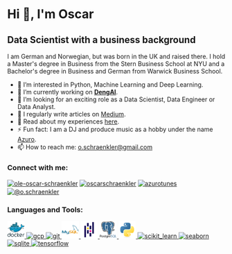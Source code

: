 # Hi 👋, I'm Oscar

<!--
**oscarschraenkler/oscarschraenkler** is a ✨ _special_ ✨ repository because its `README.md` (this file) appears on your GitHub profile.

Here are some ideas to get you started:

- 🔭 I’m currently working on ...
- 🌱 I’m currently learning ...
- 👯 I’m looking to collaborate on ...
- 🤔 I’m looking for help with ...
- 💬 Ask me about ...
- 📫 How to reach me: ...
- 😄 Pronouns: ...
- ⚡ Fun fact: ...
-->

## Data Scientist with a business background

I am German and Norwegian, but was born in the UK and raised there. I hold a Master's degree in Business from the Stern Business School at NYU and a Bachelor's degree in Business and German from Warwick Business School.

- 🔭 I’m interested in Python, Machine Learning and Deep Learning.
- 🌱 I’m currently working on [**DengAI**](https://oscarschraenkler-dengue-fever-predictions-app-ccawvn.streamlit.app/).
- 🤔 I’m looking for an exciting role as a Data Scientist, Data Engineer or Data Analyst.
- 📝 I regularly write articles on [Medium](https://medium.com/@o.schraenkler).
- 📄 Read about my experiences [here](https://drive.google.com/file/d/1RwOD4_7VChI_VlxmyLnAqzNBioeyStyS/view).
- ⚡ Fun fact: I am a DJ and produce music as a hobby under the name [Azuro](https://open.spotify.com/artist/29rsvX8tM1cbyZhn554CFk?si=WcMPCMf2Tum3ktv0YV8fTA).
- 📫 How to reach me: o.schraenkler@gmail.com

<h3 align="left">Connect with me:</h3>
<p align="left">
<a href="https://linkedin.com/in/ole-oscar-schraenkler" target="blank"><img align="center" src="https://raw.githubusercontent.com/rahuldkjain/github-profile-readme-generator/master/src/images/icons/Social/linked-in-alt.svg" alt="ole-oscar-schraenkler" height="30" width="40" /></a>
<a href="https://kaggle.com/oscarschraenkler" target="blank"><img align="center" src="https://raw.githubusercontent.com/rahuldkjain/github-profile-readme-generator/master/src/images/icons/Social/kaggle.svg" alt="oscarschraenkler" height="30" width="40" /></a>
<a href="https://instagram.com/azurotunes" target="blank"><img align="center" src="https://raw.githubusercontent.com/rahuldkjain/github-profile-readme-generator/master/src/images/icons/Social/instagram.svg" alt="azurotunes" height="30" width="40" /></a>
<a href="https://medium.com/@o.schraenkler" target="blank"><img align="center" src="https://raw.githubusercontent.com/rahuldkjain/github-profile-readme-generator/master/src/images/icons/Social/medium.svg" alt="@o.schraenkler" height="30" width="40" /></a>
</p>

<h3 align="left">Languages and Tools:</h3>
<p align="left"> <a href="https://www.docker.com/" target="_blank" rel="noreferrer"> <img src="https://raw.githubusercontent.com/devicons/devicon/master/icons/docker/docker-original-wordmark.svg" alt="docker" width="40" height="40"/> </a> <a href="https://cloud.google.com" target="_blank" rel="noreferrer"> <img src="https://www.vectorlogo.zone/logos/google_cloud/google_cloud-icon.svg" alt="gcp" width="40" height="40"/> </a> <a href="https://git-scm.com/" target="_blank" rel="noreferrer"> <img src="https://www.vectorlogo.zone/logos/git-scm/git-scm-icon.svg" alt="git" width="40" height="40"/> </a> <a href="https://www.mysql.com/" target="_blank" rel="noreferrer"> <img src="https://raw.githubusercontent.com/devicons/devicon/master/icons/mysql/mysql-original-wordmark.svg" alt="mysql" width="40" height="40"/> </a> <a href="https://pandas.pydata.org/" target="_blank" rel="noreferrer"> <img src="https://raw.githubusercontent.com/devicons/devicon/2ae2a900d2f041da66e950e4d48052658d850630/icons/pandas/pandas-original.svg" alt="pandas" width="40" height="40"/> </a> <a href="https://www.postgresql.org" target="_blank" rel="noreferrer"> <img src="https://raw.githubusercontent.com/devicons/devicon/master/icons/postgresql/postgresql-original-wordmark.svg" alt="postgresql" width="40" height="40"/> </a> <a href="https://www.python.org" target="_blank" rel="noreferrer"> <img src="https://raw.githubusercontent.com/devicons/devicon/master/icons/python/python-original.svg" alt="python" width="40" height="40"/> </a> <a href="https://scikit-learn.org/" target="_blank" rel="noreferrer"> <img src="https://upload.wikimedia.org/wikipedia/commons/0/05/Scikit_learn_logo_small.svg" alt="scikit_learn" width="40" height="40"/> </a> <a href="https://seaborn.pydata.org/" target="_blank" rel="noreferrer"> <img src="https://seaborn.pydata.org/_images/logo-mark-lightbg.svg" alt="seaborn" width="40" height="40"/> </a> <a href="https://www.sqlite.org/" target="_blank" rel="noreferrer"> <img src="https://www.vectorlogo.zone/logos/sqlite/sqlite-icon.svg" alt="sqlite" width="40" height="40"/> </a> <a href="https://www.tensorflow.org" target="_blank" rel="noreferrer"> <img src="https://www.vectorlogo.zone/logos/tensorflow/tensorflow-icon.svg" alt="tensorflow" width="40" height="40"/> </a> </p>

